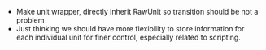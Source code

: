 - Make unit wrapper, directly inherit RawUnit so transition should be not a problem
- Just thinking we should have more flexibility to store information for each
individual unit for finer control, especially related to scripting.